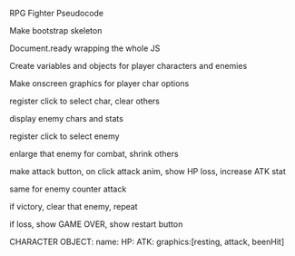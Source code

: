 RPG Fighter Pseudocode

Make bootstrap skeleton

Document.ready wrapping the whole JS

Create variables and objects for player characters and enemies

Make onscreen graphics for player char options

register click to select char, clear others

display enemy chars and stats

register click to select enemy

enlarge that enemy for combat, shrink others

make attack button, on click attack anim, show HP loss, increase ATK stat

same for enemy counter attack

if victory, clear that enemy, repeat 

if loss, show GAME OVER, show restart button

CHARACTER OBJECT:
    name:
    HP:
    ATK:
    graphics:[resting, attack, beenHit]